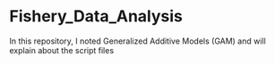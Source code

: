 # Fishery_Data_Analysis
In this repository, I noted Generalized Additive Models (GAM) and will explain about the script files
